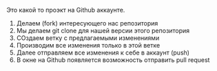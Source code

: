 Это какой то проэкт на Github аккаунте.


1. Делаем (fork) интересующего нас репозитория
2. Мы делаем git clone для нашей версии этого репозитория
3. СОздаем ветку с предлагаемыми изменениями
4. Производим все изменения только в этой ветке
5. Далее отправляем все изменения к себе в аккаунт (push)
6. В окне на Github появляется возможность отправить pull request